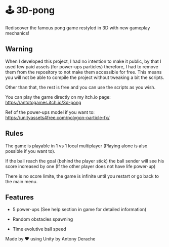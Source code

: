 # 🕹️	3D-pong

Rediscover the famous pong game restyled in 3D with new gameplay mechanics!

## Warning

When I developed this project, I had no intention to make it public, by that I used few paid assets (for power-ups particles) therefore, I had to remove them from the repository to not make them accessible for free. This means you will not be able to compile the project without tweaking a bit the scripts.

Other than that, the rest is free and you can use the scripts as you wish.

You can play the game directly on my itch.io page: https://antotogames.itch.io/3d-pong

Ref of the power-ups model if you want to: https://unityassets4free.com/polygon-particle-fx/

## Rules

The game is playable in 1 vs 1 local multiplayer (Playing alone is also possible if you want to).

If the ball reach the goal (behind the player stick) the ball sender will see his score increased by one (If the other player does not have life power-up)

There is no score limite, the game is infinite until you restart or go back to the main menu.


## Features

- 5 power-ups (See help section in game for detailed information)

- Random obstacles spawning

- Time evolutive ball speed

Made by ❤️ using Unity by Antony Derache
